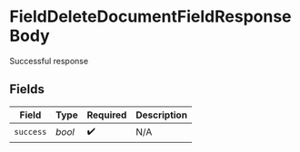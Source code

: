 # FieldDeleteDocumentFieldResponseBody

Successful response


## Fields

| Field              | Type               | Required           | Description        |
| ------------------ | ------------------ | ------------------ | ------------------ |
| `success`          | *bool*             | :heavy_check_mark: | N/A                |